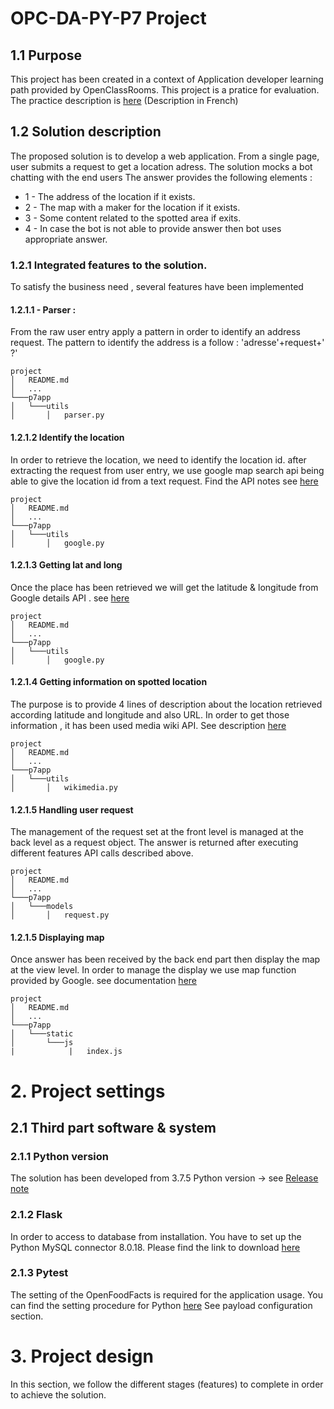 # OPC-DA-PY-P7 Project


## 1.1 Purpose 
This project has been created in a context of Application developer learning path provided by OpenClassRooms. This project is a pratice for evaluation. The practice description is [here](https://openclassrooms.com/fr/projects/158/assignment) (Description in French)

## 1.2 Solution description

The proposed solution is to develop a web application. From a single page, user submits a request to get a location adress. The solution mocks a bot chatting with the end users
The answer provides the following elements : 

* 1 - The address of the location if it exists.
* 2 - The map with a maker for the location if it exists. 
* 3 - Some content related to the spotted area if exits.
* 4 - In case the bot is not able to provide answer then bot uses appropriate answer. 

### 1.2.1 Integrated features to the solution. 
To satisfy the business need , several features have been implemented 

#### 1.2.1.1 - Parser :
From the raw user entry apply a pattern in order to identify an address request. The pattern to identify the address
is a follow : 'adresse'+request+' ?'
```
project
│   README.md   
│   ...
└───p7app
│   └───utils
│       │   parser.py
```

#### 1.2.1.2 Identify the location
In order to retrieve the location, we need to identify the location id. after extracting the request from user entry,
we use google map search api being able to give the location id from a text request. Find the API notes see 
[here](https://developers.google.com/places/web-service/search)
```
project
│   README.md   
│   ...
└───p7app
│   └───utils
│       │   google.py
```

#### 1.2.1.3 Getting lat and long 
Once the place has been retrieved we will get the latitude & longitude from Google details API
. see [here](https://developers.google.com/places/web-service/details)
```
project
│   README.md   
│   ...
└───p7app
│   └───utils
│       │   google.py
```

#### 1.2.1.4 Getting information on spotted location 
The purpose is to provide 4 lines of description about the location retrieved according latitude and longitude
 and also URL. In order to get those information , it has been used media wiki API. See description
 [here](https://www.mediawiki.org/wiki/API:Tutorial)
```
project
│   README.md   
│   ...
└───p7app
│   └───utils
│       │   wikimedia.py
```
#### 1.2.1.5 Handling user request
The management of the request set at the front level is managed at the back level as a request 
object. The answer is returned after executing different features API calls described above.
```
project
│   README.md   
│   ...
└───p7app
│   └───models
│       │   request.py
```



#### 1.2.1.5 Displaying map 
Once answer has been received by the back end part then display the map at the view level. In order to manage the display 
we use map function provided by Google. see documentation [here](https://developers.google.com/maps/documentation/javascript/tutorial?hl=fr) 
```
project
│   README.md   
│   ...
└───p7app
│   └───static
│       └───js
|            |   index.js
```

# 2. Project settings

## 2.1 Third part software & system

### 2.1.1 Python version 
The solution has been developed from 3.7.5 Python version -> see [Release note](https://www.python.org/downloads/release/python-375/)

### 2.1.2 Flask 
In order to access to database from installation. You have to set up the Python MySQL connector 8.0.18. Please find the link to download [here](https://dev.mysql.com/downloads/connector/python/)

### 2.1.3 Pytest

The setting of the OpenFoodFacts is required for the application usage. You can find the setting procedure for Python [here](https://github.com/openfoodfacts/openfoodfacts-python)
See payload configuration section.


# 3. Project design  

In this section, we follow the different stages (features) to complete in order to achieve the solution.  

 




